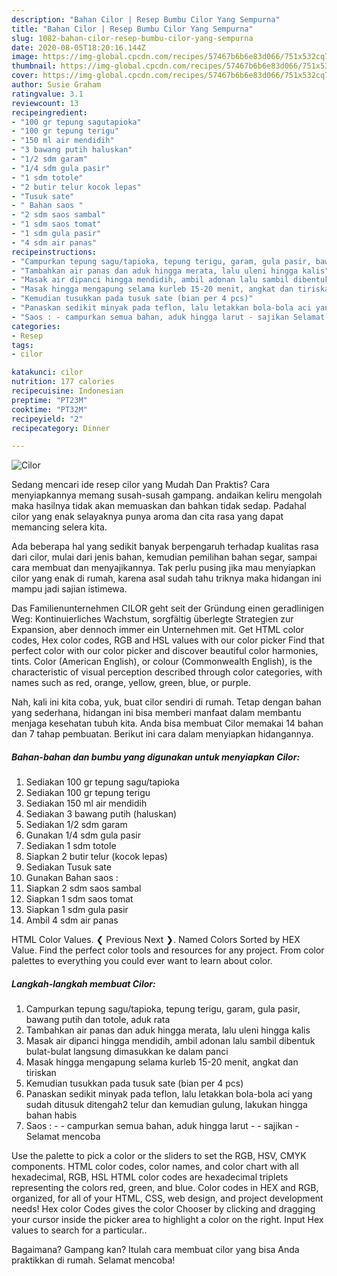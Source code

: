 ```yaml
---
description: "Bahan Cilor | Resep Bumbu Cilor Yang Sempurna"
title: "Bahan Cilor | Resep Bumbu Cilor Yang Sempurna"
slug: 1082-bahan-cilor-resep-bumbu-cilor-yang-sempurna
date: 2020-08-05T18:20:16.144Z
image: https://img-global.cpcdn.com/recipes/57467b6b6e83d066/751x532cq70/cilor-foto-resep-utama.jpg
thumbnail: https://img-global.cpcdn.com/recipes/57467b6b6e83d066/751x532cq70/cilor-foto-resep-utama.jpg
cover: https://img-global.cpcdn.com/recipes/57467b6b6e83d066/751x532cq70/cilor-foto-resep-utama.jpg
author: Susie Graham
ratingvalue: 3.1
reviewcount: 13
recipeingredient:
- "100 gr tepung sagutapioka"
- "100 gr tepung terigu"
- "150 ml air mendidih"
- "3 bawang putih haluskan"
- "1/2 sdm garam"
- "1/4 sdm gula pasir"
- "1 sdm totole"
- "2 butir telur kocok lepas"
- "Tusuk sate"
- " Bahan saos "
- "2 sdm saos sambal"
- "1 sdm saos tomat"
- "1 sdm gula pasir"
- "4 sdm air panas"
recipeinstructions:
- "Campurkan tepung sagu/tapioka, tepung terigu, garam, gula pasir, bawang putih dan totole, aduk rata"
- "Tambahkan air panas dan aduk hingga merata, lalu uleni hingga kalis"
- "Masak air dipanci hingga mendidih, ambil adonan lalu sambil dibentuk bulat-bulat langsung dimasukkan ke dalam panci"
- "Masak hingga mengapung selama kurleb 15-20 menit, angkat dan tiriskan"
- "Kemudian tusukkan pada tusuk sate (bian per 4 pcs)"
- "Panaskan sedikit minyak pada teflon, lalu letakkan bola-bola aci yang sudah ditusuk ditengah2 telur dan kemudian gulung, lakukan hingga bahan habis"
- "Saos : - campurkan semua bahan, aduk hingga larut - sajikan Selamat mencoba"
categories:
- Resep
tags:
- cilor

katakunci: cilor 
nutrition: 177 calories
recipecuisine: Indonesian
preptime: "PT23M"
cooktime: "PT32M"
recipeyield: "2"
recipecategory: Dinner

---
```



![Cilor](https://img-global.cpcdn.com/recipes/57467b6b6e83d066/751x532cq70/cilor-foto-resep-utama.jpg)

Sedang mencari ide resep cilor yang Mudah Dan Praktis? Cara menyiapkannya memang susah-susah gampang. andaikan keliru mengolah maka hasilnya tidak akan memuaskan dan bahkan tidak sedap. Padahal cilor yang enak selayaknya punya aroma dan cita rasa yang dapat memancing selera kita.

Ada beberapa hal yang sedikit banyak berpengaruh terhadap kualitas rasa dari cilor, mulai dari jenis bahan, kemudian pemilihan bahan segar, sampai cara membuat dan menyajikannya. Tak perlu pusing jika mau menyiapkan cilor yang enak di rumah, karena asal sudah tahu triknya maka hidangan ini mampu jadi sajian istimewa.

Das Familienunternehmen CILOR geht seit der Gründung einen geradlinigen Weg: Kontinuierliches Wachstum, sorgfältig überlegte Strategien zur Expansion, aber dennoch immer ein Unternehmen mit. Get HTML color codes, Hex color codes, RGB and HSL values with our color picker Find that perfect color with our color picker and discover beautiful color harmonies, tints. Color (American English), or colour (Commonwealth English), is the characteristic of visual perception described through color categories, with names such as red, orange, yellow, green, blue, or purple.


Nah, kali ini kita coba, yuk, buat cilor sendiri di rumah. Tetap dengan bahan yang sederhana, hidangan ini bisa memberi manfaat dalam membantu menjaga kesehatan tubuh kita. Anda bisa membuat Cilor memakai 14 bahan dan 7 tahap pembuatan. Berikut ini cara dalam menyiapkan hidangannya.

<!--inarticleads1-->

##### Bahan-bahan dan bumbu yang digunakan untuk menyiapkan Cilor:

1. Sediakan 100 gr tepung sagu/tapioka
1. Sediakan 100 gr tepung terigu
1. Sediakan 150 ml air mendidih
1. Sediakan 3 bawang putih (haluskan)
1. Sediakan 1/2 sdm garam
1. Gunakan 1/4 sdm gula pasir
1. Sediakan 1 sdm totole
1. Siapkan 2 butir telur (kocok lepas)
1. Sediakan Tusuk sate
1. Gunakan  Bahan saos :
1. Siapkan 2 sdm saos sambal
1. Siapkan 1 sdm saos tomat
1. Siapkan 1 sdm gula pasir
1. Ambil 4 sdm air panas


HTML Color Values. ❮ Previous Next ❯. Named Colors Sorted by HEX Value. Find the perfect color tools and resources for any project. From color palettes to everything you could ever want to learn about color. 

<!--inarticleads2-->

##### Langkah-langkah membuat Cilor:

1. Campurkan tepung sagu/tapioka, tepung terigu, garam, gula pasir, bawang putih dan totole, aduk rata
1. Tambahkan air panas dan aduk hingga merata, lalu uleni hingga kalis
1. Masak air dipanci hingga mendidih, ambil adonan lalu sambil dibentuk bulat-bulat langsung dimasukkan ke dalam panci
1. Masak hingga mengapung selama kurleb 15-20 menit, angkat dan tiriskan
1. Kemudian tusukkan pada tusuk sate (bian per 4 pcs)
1. Panaskan sedikit minyak pada teflon, lalu letakkan bola-bola aci yang sudah ditusuk ditengah2 telur dan kemudian gulung, lakukan hingga bahan habis
1. Saos : - - campurkan semua bahan, aduk hingga larut - - sajikan - Selamat mencoba


Use the palette to pick a color or the sliders to set the RGB, HSV, CMYK components. HTML color codes, color names, and color chart with all hexadecimal, RGB, HSL HTML color codes are hexadecimal triplets representing the colors red, green, and blue. Color codes in HEX and RGB, organized, for all of your HTML, CSS, web design, and project development needs! Hex color Codes gives the color Chooser by clicking and dragging your cursor inside the picker area to highlight a color on the right. Input Hex values to search for a particular.. 

Bagaimana? Gampang kan? Itulah cara membuat cilor yang bisa Anda praktikkan di rumah. Selamat mencoba!
